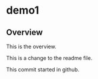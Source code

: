 # demo1

## Overview

This is the overview.

This is a change to the readme file.

This commit started in github.
